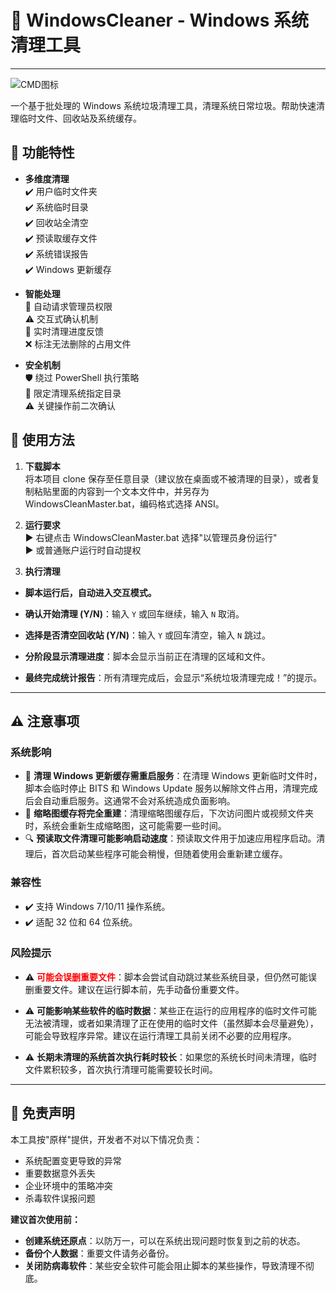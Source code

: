 # 🚀 WindowsCleaner - Windows 系统清理工具

---

![CMD图标](https://img.icons8.com/fluency/48/console.png)

一个基于批处理的 Windows 系统垃圾清理工具，清理系统日常垃圾。帮助快速清理临时文件、回收站及系统缓存。

## 📂 功能特性

- **多维度清理**  
  ✔️ 用户临时文件夹  
  ✔️ 系统临时目录  
  ✔️ 回收站全清空  
  ✔️ 预读取缓存文件  
  ✔️ 系统错误报告  
  ✔️ Windows 更新缓存

- **智能处理**  
  🔐 自动请求管理员权限  
  ⚠️ 交互式确认机制  
  📝 实时清理进度反馈  
  ❌ 标注无法删除的占用文件

- **安全机制**  
  🛡️ 绕过 PowerShell 执行策略  
  📍 限定清理系统指定目录  
  ⚠️ 关键操作前二次确认

## 🚀 使用方法

1. **下载脚本**  
   将本项目 clone 保存至任意目录（建议放在桌面或不被清理的目录），或者复制粘贴里面的内容到一个文本文件中，并另存为 WindowsCleanMaster.bat，编码格式选择 ANSI。

2. **运行要求**  
   ▶️ 右键点击 WindowsCleanMaster.bat 选择"以管理员身份运行"  
   ▶️ 或普通账户运行时自动提权

3. **执行清理**

- **脚本运行后，自动进入交互模式。**

- **确认开始清理 (Y/N)**：输入 `Y` 或回车继续，输入 `N` 取消。
- **选择是否清空回收站 (Y/N)**：输入 `Y` 或回车清空，输入 `N` 跳过。
- **分阶段显示清理进度**：脚本会显示当前正在清理的区域和文件。
- **最终完成统计报告**：所有清理完成后，会显示“系统垃圾清理完成！”的提示。

---

## ⚠️ 注意事项

### **系统影响**

- 🚫 **清理 Windows 更新缓存需重启服务**：在清理 Windows 更新临时文件时，脚本会临时停止 BITS 和 Windows Update 服务以解除文件占用，清理完成后会自动重启服务。这通常不会对系统造成负面影响。
- 📁 **缩略图缓存将完全重建**：清理缩略图缓存后，下次访问图片或视频文件夹时，系统会重新生成缩略图，这可能需要一些时间。
- 🔍 **预读取文件清理可能影响启动速度**：预读取文件用于加速应用程序启动。清理后，首次启动某些程序可能会稍慢，但随着使用会重新建立缓存。

### **兼容性**

- ✔️ 支持 Windows 7/10/11 操作系统。
- ✔️ 适配 32 位和 64 位系统。

### **风险提示**

- ⚠️ <span style="color:red">**可能会误删重要文件</span>**：脚本会尝试自动跳过某些系统目录，但仍然可能误删重要文件。建议在运行脚本前，先手动备份重要文件。

- ⚠️ **可能影响某些软件的临时数据**：某些正在运行的应用程序的临时文件可能无法被清理，或者如果清理了正在使用的临时文件（虽然脚本会尽量避免），可能会导致程序异常。建议在运行清理工具前关闭不必要的应用程序。
- ⚠️ **长期未清理的系统首次执行耗时较长**：如果您的系统长时间未清理，临时文件累积较多，首次执行清理可能需要较长时间。

---

## 📜 免责声明

本工具按"原样"提供，开发者不对以下情况负责：

- 系统配置变更导致的异常
- 重要数据意外丢失
- 企业环境中的策略冲突
- 杀毒软件误报问题

**建议首次使用前：**

- **创建系统还原点**：以防万一，可以在系统出现问题时恢复到之前的状态。
- **备份个人数据**：重要文件请务必备份。
- **关闭防病毒软件**：某些安全软件可能会阻止脚本的某些操作，导致清理不彻底。
